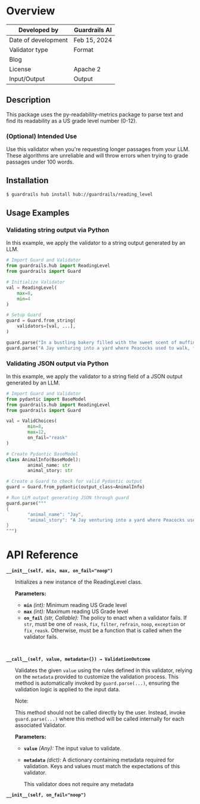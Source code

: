 # Overview

| Developed by | Guardrails AI |
| --- | --- |
| Date of development | Feb 15, 2024 |
| Validator type | Format |
| Blog |  |
| License | Apache 2 |
| Input/Output | Output |

## Description

This package uses the py-readability-metrics package to parse text and find its readability as a US grade level number (0-12).

### (Optional) Intended Use

Use this validator when you're requesting longer passages from your LLM. These algorithms are unreliable and will throw errors when trying to grade passages under 100 words.


## Installation

```bash
$ guardrails hub install hub://guardrails/reading_level
```

## Usage Examples

### Validating string output via Python

In this example, we apply the validator to a string output generated by an LLM.

```python
# Import Guard and Validator
from guardrails.hub import ReadingLevel
from guardrails import Guard

# Initialize Validator
val = ReadingLevel(
    max=8,
    min=4
)

# Setup Guard
guard = Guard.from_string(
    validators=[val, ...],
)

guard.parse("In a bustling bakery filled with the sweet scent of muffins and cookies, lived a mischievous little yeast named Sprout. Sprout wasn't like the other yeasts who patiently puffed up dough. He longed for adventure! One day, during a mixing frenzy, Sprout jumped on a batch of bread dough and hitched a ride. He soared through the oven, dodging flames like a tiny acrobat, and emerged golden brown and bubbly. Landing on a plate, he saw a wide-eyed boy about to take a bite! Sprout winked, \"This bread might taste extra bouncy today!\" The boy laughed, taking a bite, and his eyes widened with delight. From then on, Sprout continued his bakery escapades, adding a sprinkle of fun to every loaf!")  # Validator passes
guard.parse("A Jay venturing into a yard where Peacocks used to walk, found there a number of feathers which had fallen from the Peacocks when they were moulting. He tied them all to his tail and strutted down towards the Peacocks. When he came near them they soon discovered the cheat, and striding up to him pecked at him and plucked away his borrowed plumes. So the Jay could do no better than go back to the other Jays, who had watched his behaviour from a distance; but they were equally annoyed with him, and told him:\"It is not only fine feathers that make fine birds.\"")  # Validator fails
```

### Validating JSON output via Python

In this example, we apply the validator to a string field of a JSON output generated by an LLM.

```python
# Import Guard and Validator
from pydantic import BaseModel
from guardrails.hub import ReadingLevel
from guardrails import Guard

val = ValidChoices(
		min=8,
        max=12,
		on_fail="reask"
)

# Create Pydantic BaseModel
class AnimalInfo(BaseModel):
		animal_name: str
		animal_story: str

# Create a Guard to check for valid Pydantic output
guard = Guard.from_pydantic(output_class=AnimalInfo)

# Run LLM output generating JSON through guard
guard.parse("""
{
		"animal_name": "Jay",
		"animal_story": "A Jay venturing into a yard where Peacocks used to walk, found there a number of feathers which had fallen from the Peacocks when they were moulting. He tied them all to his tail and strutted down towards the Peacocks. When he came near them they soon discovered the cheat, and striding up to him pecked at him and plucked away his borrowed plumes. So the Jay could do no better than go back to the other Jays, who had watched his behaviour from a distance; but they were equally annoyed with him, and told him:\"It is not only fine feathers that make fine birds.\""
}
""")
```

# API Reference

**`__init__(self, min, max, on_fail="noop")`**
<ul>

Initializes a new instance of the ReadingLevel class.

**Parameters:**

- **`min`** *(int):* Minimum reading US Grade level 
- **`max`** *(int):* Maximum reading US Grade level 
- **`on_fail`** *(str, Callable):* The policy to enact when a validator fails. If `str`, must be one of `reask`, `fix`, `filter`, `refrain`, `noop`, `exception` or `fix_reask`. Otherwise, must be a function that is called when the validator fails.

</ul>

<br>

**`__call__(self, value, metadata={}) → ValidationOutcome`**

<ul>

Validates the given `value` using the rules defined in this validator, relying on the `metadata` provided to customize the validation process. This method is automatically invoked by `guard.parse(...)`, ensuring the validation logic is applied to the input data.

Note:

This method should not be called directly by the user. Instead, invoke `guard.parse(...)` where this method will be called internally for each associated Validator.

**Parameters:**

- **`value`** *(Any):* The input value to validate.
- **`metadata`** *(dict):* A dictionary containing metadata required for validation. Keys and values must match the expectations of this validator.
    
    This validator does not require any metadata

</ul>

**`__init__(self, on_fail="noop")`**
<ul>